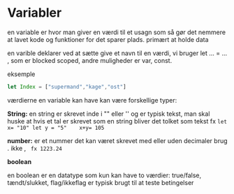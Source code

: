 # **Variabler**


en variable er hvor man giver en værdi til et usagn som så gør det nemmere at lavet kode og funktioner for det sparer plads. primært at holde data


en varible deklarer ved at sætte give et navn til en værdi, vi bruger let ... = ... , som er blocked scoped, andre muligheder er var, const. 


eksemple 
```javascript 
let Index = ["supermand","kage","ost"]
```


værdierne en variable kan have kan være forskellige typer:

**String:** en string er skrevet inde i "" eller '' og er typisk tekst, man skal huske at hvis et tal er skrevet som en string bliver det tolket som tekst fx 
```let x= "10" let y = "5"    x+y= 105```


**number:**
er et nummer det kan været skrevet med eller uden decimaler brug . ikke ,  ``` fx 1223.24```


**boolean**

en boolean er en datatype som kun kan have to værdier: true/false, tændt/slukket, flag/ikkeflag er typisk brugt til at teste betingelser



